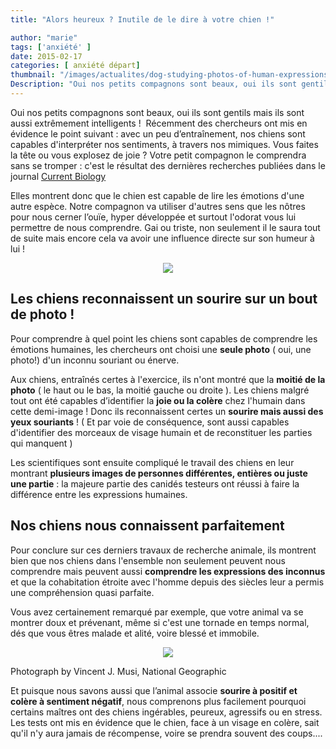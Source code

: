 ```yaml
---
title: "Alors heureux ? Inutile de le dire à votre chien !"

author: "marie"
tags: ['anxiété' ]
date: 2015-02-17
categories: [ anxiété départ]
thumbnail: "/images/actualites/dog-studying-photos-of-human-expressions.jpg"
Description: "Oui nos petits compagnons sont beaux, oui ils sont gentils mais ils sont aussi extrêmement intelligents !  Récemment des chercheurs ont mis en évidence le point suivant : avec un peu d’entraînement, nos chiens sont capables d'interpréter nos sentiments, à travers nos mimiques. "
---
```


Oui nos petits compagnons sont beaux, oui ils sont gentils mais ils sont aussi extrêmement intelligents !  Récemment des chercheurs ont mis en évidence le point suivant : avec un peu d’entraînement, nos chiens sont capables d'interpréter nos sentiments, à travers nos mimiques.
Vous faites la tête ou vous explosez de joie ? Votre petit compagnon le comprendra sans se tromper : c'est le résultat des dernières recherches publiées dans le journal <a href="http://www.cell.com/current-biology/abstract/S0960-9822%2814%2901693-5 " target="_blank"> Current Biology </a>

Elles montrent donc que le chien est capable de lire les émotions d'une autre espèce.
Notre compagnon va utiliser d'autres sens que les nôtres pour nous cerner l’ouïe, hyper développée et surtout l'odorat vous lui permettre de nous comprendre. Gai ou triste, non seulement il le saura tout de suite mais encore cela va avoir une influence directe sur son humeur à lui !

<p align="center"><img src= "/images/actualites/dog-studying-photos-of-human-expressions.jpg"></p>




## Les chiens reconnaissent un sourire sur un bout de photo ! ##
Pour comprendre à quel point les chiens sont capables de comprendre les émotions humaines, les chercheurs ont choisi une <b>seule photo</b> ( oui, une photo!) d'un inconnu souriant ou énerve.

Aux chiens, entraînés certes à l'exercice, ils n'ont montré que la <b>moitié de la photo</b> ( le haut ou le bas, la moitié gauche ou droite ). Les chiens malgré tout ont été capables d’identifier la <b>joie ou la colère</b> chez l'humain dans cette demi-image ! Donc ils reconnaissent certes un <b>sourire mais aussi des yeux souriants</b> ! ( Et par voie de conséquence, sont aussi capables d'identifier des morceaux de visage humain et de reconstituer les parties qui manquent )


Les scientifiques sont ensuite compliqué le travail des chiens en leur montrant <b>plusieurs images de personnes différentes, entières ou juste une partie</b> : la majeure partie des canidés testeurs ont réussi à faire la différence entre les expressions humaines.


## Nos chiens nous connaissent parfaitement ##
Pour conclure sur ces derniers travaux de recherche animale, ils montrent bien que nos chiens dans l'ensemble non seulement peuvent nous comprendre mais peuvent aussi <b>comprendre les expressions des inconnus</b> et que la cohabitation étroite avec l'homme depuis des siècles leur a permis une compréhension quasi parfaite.

Vous avez certainement remarqué par exemple, que votre animal va se montrer doux et prévenant, même si c'est une tornade en temps normal, dés que vous êtres malade et alité, voire blessé et immobile.

<p align="center"><img src= "/images/actualites/chien-rire.jpg"></p>


Photograph by Vincent J. Musi, National Geographic


Et puisque nous savons aussi que l’animal associe <b>sourire à positif et colère à sentiment négatif</b>, nous comprenons plus facilement pourquoi certains maîtres ont des chiens ingérables, peureux, agressifs ou en stress. Les tests ont mis en évidence que le chien, face à un visage en colère, sait qu'il n'y aura jamais de récompense, voire se prendra souvent des coups....